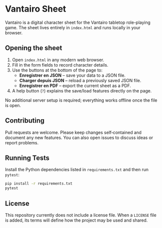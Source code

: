 # Vantairo Sheet

Vantairo is a digital character sheet for the Vantairo tabletop role-playing game. The sheet lives entirely in `index.html` and runs locally in your browser.

## Opening the sheet

1. Open `index.html` in any modern web browser.
2. Fill in the form fields to record character details.
3. Use the buttons at the bottom of the page to:
   - **Enregistrer en JSON** – save your data to a JSON file.
   - **Charger depuis JSON** – reload a previously saved JSON file.
   - **Enregistrer en PDF** – export the current sheet as a PDF.
4. A help button (`?`) explains the save/load features directly on the page.

No additional server setup is required; everything works offline once the file is open.

## Contributing

Pull requests are welcome. Please keep changes self‑contained and document any new features. You can also open issues to discuss ideas or report problems.

## Running Tests

Install the Python dependencies listed in `requirements.txt` and then run `pytest`:

```bash
pip install -r requirements.txt
pytest
```

## License

This repository currently does not include a license file. When a `LICENSE` file is added, its terms will define how the project may be used and shared.
